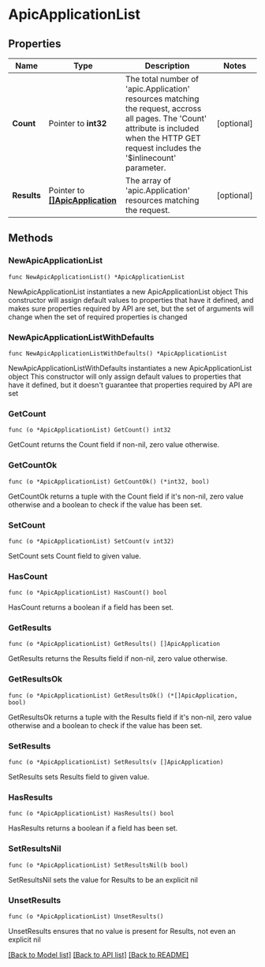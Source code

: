 # ApicApplicationList

## Properties

Name | Type | Description | Notes
------------ | ------------- | ------------- | -------------
**Count** | Pointer to **int32** | The total number of &#39;apic.Application&#39; resources matching the request, accross all pages. The &#39;Count&#39; attribute is included when the HTTP GET request includes the &#39;$inlinecount&#39; parameter. | [optional] 
**Results** | Pointer to [**[]ApicApplication**](ApicApplication.md) | The array of &#39;apic.Application&#39; resources matching the request. | [optional] 

## Methods

### NewApicApplicationList

`func NewApicApplicationList() *ApicApplicationList`

NewApicApplicationList instantiates a new ApicApplicationList object
This constructor will assign default values to properties that have it defined,
and makes sure properties required by API are set, but the set of arguments
will change when the set of required properties is changed

### NewApicApplicationListWithDefaults

`func NewApicApplicationListWithDefaults() *ApicApplicationList`

NewApicApplicationListWithDefaults instantiates a new ApicApplicationList object
This constructor will only assign default values to properties that have it defined,
but it doesn't guarantee that properties required by API are set

### GetCount

`func (o *ApicApplicationList) GetCount() int32`

GetCount returns the Count field if non-nil, zero value otherwise.

### GetCountOk

`func (o *ApicApplicationList) GetCountOk() (*int32, bool)`

GetCountOk returns a tuple with the Count field if it's non-nil, zero value otherwise
and a boolean to check if the value has been set.

### SetCount

`func (o *ApicApplicationList) SetCount(v int32)`

SetCount sets Count field to given value.

### HasCount

`func (o *ApicApplicationList) HasCount() bool`

HasCount returns a boolean if a field has been set.

### GetResults

`func (o *ApicApplicationList) GetResults() []ApicApplication`

GetResults returns the Results field if non-nil, zero value otherwise.

### GetResultsOk

`func (o *ApicApplicationList) GetResultsOk() (*[]ApicApplication, bool)`

GetResultsOk returns a tuple with the Results field if it's non-nil, zero value otherwise
and a boolean to check if the value has been set.

### SetResults

`func (o *ApicApplicationList) SetResults(v []ApicApplication)`

SetResults sets Results field to given value.

### HasResults

`func (o *ApicApplicationList) HasResults() bool`

HasResults returns a boolean if a field has been set.

### SetResultsNil

`func (o *ApicApplicationList) SetResultsNil(b bool)`

 SetResultsNil sets the value for Results to be an explicit nil

### UnsetResults
`func (o *ApicApplicationList) UnsetResults()`

UnsetResults ensures that no value is present for Results, not even an explicit nil

[[Back to Model list]](../README.md#documentation-for-models) [[Back to API list]](../README.md#documentation-for-api-endpoints) [[Back to README]](../README.md)


